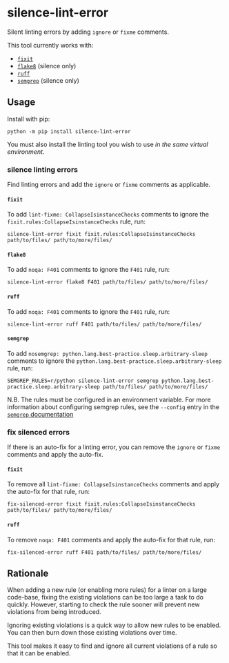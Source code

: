 # silence-lint-error

Silent linting errors by adding `ignore` or `fixme` comments.

This tool currently works with:

- [`fixit`](https://github.com/Instagram/Fixit)
- [`flake8`](https://github.com/PyCQA/flake8) (silence only)
- [`ruff`](https://docs.astral.sh/ruff/)
- [`semgrep`](https://semgrep.dev/docs/) (silence only)

## Usage

Install with pip:

```shell
python -m pip install silence-lint-error
```

You must also install the linting tool you wish to use *in the same virtual
environment*.

### silence linting errors

Find linting errors and add the `ignore` or `fixme` comments as applicable.

#### `fixit`

To add `lint-fixme: CollapseIsinstanceChecks` comments to ignore
the `fixit.rules:CollapseIsinstanceChecks` rule, run:

```shell
silence-lint-error fixit fixit.rules:CollapseIsinstanceChecks path/to/files/ path/to/more/files/
```

#### `flake8`

To add `noqa: F401` comments to ignore the `F401` rule, run:

```shell
silence-lint-error flake8 F401 path/to/files/ path/to/more/files/
```

#### `ruff`

To add `noqa: F401` comments to ignore the `F401` rule, run:

```shell
silence-lint-error ruff F401 path/to/files/ path/to/more/files/
```

#### `semgrep`

To add `nosemgrep: python.lang.best-practice.sleep.arbitrary-sleep` comments to
ignore the `python.lang.best-practice.sleep.arbitrary-sleep` rule,
run:

```shell
SEMGREP_RULES=r/python silence-lint-error semgrep python.lang.best-practice.sleep.arbitrary-sleep path/to/files/ path/to/more/files/
```

N.B. The rules must be configured in an environment variable.
For more information about configuring semgrep rules,
see the `--config` entry in the [`semgrep` documentation](https://semgrep.dev/docs/cli-reference-oss/)

### fix silenced errors

If there is an auto-fix for a linting error, you can remove the `ignore` or
`fixme` comments and apply the auto-fix.

#### `fixit`

To remove all `lint-fixme: CollapseIsinstanceChecks` comments and
apply the auto-fix for that rule, run:

```shell
fix-silenced-error fixit fixit.rules:CollapseIsinstanceChecks path/to/files/ path/to/more/files/
```

#### `ruff`

To remove `noqa: F401` comments and apply the auto-fix for that rule, run:

```shell
fix-silenced-error ruff F401 path/to/files/ path/to/more/files/
```

## Rationale

When adding a new rule (or enabling more rules) for a linter on a large
code-base, fixing the existing violations can be too large a task to do quickly.
However, starting to check the rule sooner will prevent new violations from
being introduced.

Ignoring existing violations is a quick way to allow new rules to be enabled.
You can then burn down those existing violations over time.

This tool makes it easy to find and ignore all current violations of a rule so
that it can be enabled.
